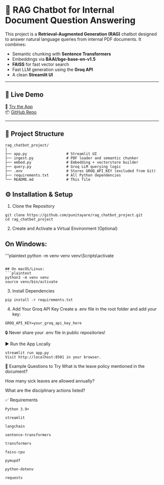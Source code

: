 # 📄 RAG Chatbot for Internal Document Question Answering

This project is a **Retrieval-Augmented Generation (RAG)** chatbot designed to answer natural language queries from internal PDF documents. It combines:

- Semantic chunking with **Sentence Transformers**
- Embeddings via **BAAI/bge-base-en-v1.5**
- **FAISS** for fast vector search
- Fast LLM generation using the **Groq API**
- A clean **Streamlit UI**

---

## 🚀 Live Demo

🔗 [Try the App](https://ragchatbotprojectgit-xx4jrh9dcpqunyrrprrkx8.streamlit.app/)  
📦 [GitHub Repo](https://github.com/punitayare/rag_chatbot_project.git)

---

## 📂 Project Structure

```plaintext
rag_chatbot_project/
│
├── app.py                  # Streamlit UI
├── ingest.py               # PDF loader and semantic chunker
├── embed.py                # Embedding + vectorstore builder
├── query.py                # Groq LLM querying logic
├── .env                    # Stores GROQ_API_KEY (excluded from Git)
├── requirements.txt        # All Python dependencies
└── README.md               # This file
```
## ⚙️ Installation & Setup
1. Clone the Repository
```plaintext
git clone https://github.com/punitayare/rag_chatbot_project.git
cd rag_chatbot_project
```
2. Create and Activate a Virtual Environment (Optional)

## On Windows:
'''plaintext
python -m venv venv
venv\Scripts\activate
```

## On macOS/Linux:
```plaintext
python3 -m venv venv
source venv/bin/activate
```
3. Install Dependencies
```plaintext
pip install -r requirements.txt
```
4. Add Your Groq API Key
Create a .env file in the root folder and add your key:
```plaintext
GROQ_API_KEY=your_groq_api_key_here
```
🔒 Never share your .env file in public repositories!

▶️ Run the App Locally
```plaintext
streamlit run app.py
Visit http://localhost:8501 in your browser.
```
💬 Example Questions to Try
What is the leave policy mentioned in the document?

How many sick leaves are allowed annually?

What are the disciplinary actions listed?

✅ Requirements
```plaintext
Python 3.9+

streamlit

langchain

sentence-transformers

transformers

faiss-cpu

pymupdf

python-dotenv

requests
```
